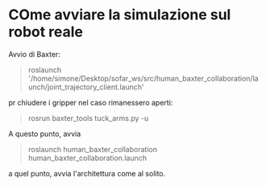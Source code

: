 # COme avviare la simulazione sul robot reale

Avvio di Baxter:

> roslaunch '/home/simone/Desktop/sofar_ws/src/human_baxter_collaboration/launch/joint_trajectory_client.launch' 

pr chiudere i gripper nel caso rimanessero aperti:

> rosrun baxter_tools tuck_arms.py -u

A questo punto, avvia

> roslaunch human_baxter_collaboration human_baxter_collaboration.launch

a quel punto, avvia l'architettura come al solito. 
